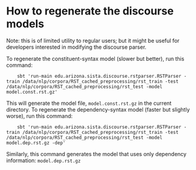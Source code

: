 How to regenerate the discourse models
======================================

Note: this is of limited utility to regular users; but it might be useful for developers interested in modifying the discourse parser. 

To regenerate the constituent-syntax model (slower but better), run this command:

        sbt 'run-main edu.arizona.sista.discourse.rstparser.RSTParser -train /data/nlp/corpora/RST_cached_preprocessing/rst_train -test /data/nlp/corpora/RST_cached_preprocessing/rst_test -model model.const.rst.gz'

This will generate the model file, `model.const.rst.gz` in the current directory.
To regenerate the dependency-syntax model (faster but slightly worse), run this command:

        sbt 'run-main edu.arizona.sista.discourse.rstparser.RSTParser -train /data/nlp/corpora/RST_cached_preprocessing/rst_train -test /data/nlp/corpora/RST_cached_preprocessing/rst_test -model model.dep.rst.gz -dep'

Similarly, this command generates  the model that uses only dependency information: `model.dep.rst.gz`

